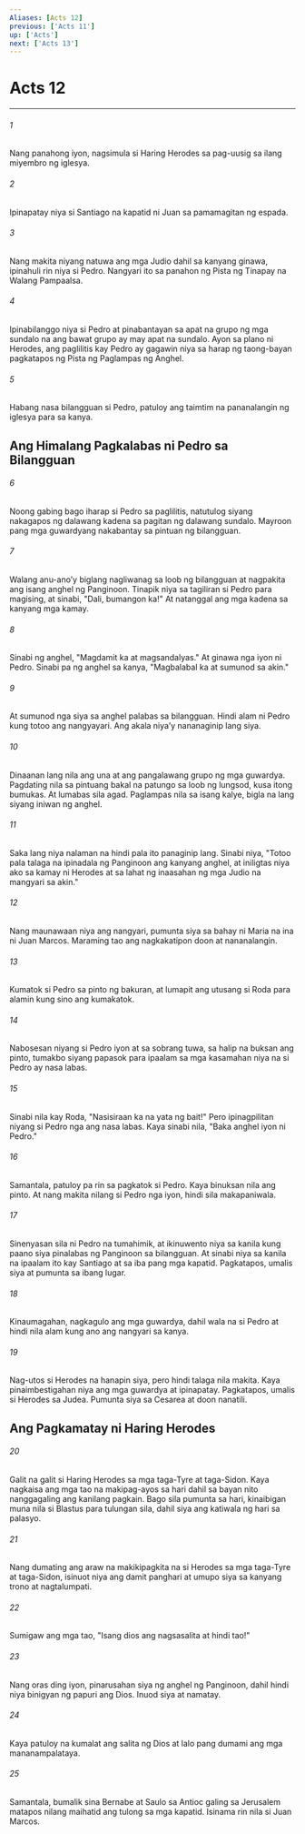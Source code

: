 ```yaml
---
Aliases: [Acts 12]
previous: ['Acts 11']
up: ['Acts']
next: ['Acts 13']
---
```

# Acts 12

***






















###### 1 










Nang panahong iyon, nagsimula si Haring Herodes sa pag-uusig sa ilang miyembro ng iglesya. 





















###### 2 










Ipinapatay niya si Santiago na kapatid ni Juan sa pamamagitan ng espada. 





















###### 3 










Nang makita niyang natuwa ang mga Judio dahil sa kanyang ginawa, ipinahuli rin niya si Pedro. Nangyari ito sa panahon ng Pista ng Tinapay na Walang Pampaalsa. 





















###### 4 










Ipinabilanggo niya si Pedro at pinabantayan sa apat na grupo ng mga sundalo na ang bawat grupo ay may apat na sundalo. Ayon sa plano ni Herodes, ang paglilitis kay Pedro ay gagawin niya sa harap ng taong-bayan pagkatapos ng Pista ng Paglampas ng Anghel. 





















###### 5 










Habang nasa bilangguan si Pedro, patuloy ang taimtim na pananalangin ng iglesya para sa kanya.

## Ang Himalang Pagkalabas ni Pedro sa Bilangguan 





















###### 6 










Noong gabing bago iharap si Pedro sa paglilitis, natutulog siyang nakagapos ng dalawang kadena sa pagitan ng dalawang sundalo. Mayroon pang mga guwardyang nakabantay sa pintuan ng bilangguan. 





















###### 7 










Walang anu-anoʼy biglang nagliwanag sa loob ng bilangguan at nagpakita ang isang anghel ng Panginoon. Tinapik niya sa tagiliran si Pedro para magising, at sinabi, "Dali, bumangon ka!" At natanggal ang mga kadena sa kanyang mga kamay. 





















###### 8 










Sinabi ng anghel, "Magdamit ka at magsandalyas." At ginawa nga iyon ni Pedro. Sinabi pa ng anghel sa kanya, "Magbalabal ka at sumunod sa akin." 





















###### 9 










At sumunod nga siya sa anghel palabas sa bilangguan. Hindi alam ni Pedro kung totoo ang nangyayari. Ang akala niyaʼy nananaginip lang siya. 





















###### 10 










Dinaanan lang nila ang una at ang pangalawang grupo ng mga guwardya. Pagdating nila sa pintuang bakal na patungo sa loob ng lungsod, kusa itong bumukas. At lumabas sila agad. Paglampas nila sa isang kalye, bigla na lang siyang iniwan ng anghel. 





















###### 11 










Saka lang niya nalaman na hindi pala ito panaginip lang. Sinabi niya, "Totoo pala talaga na ipinadala ng Panginoon ang kanyang anghel, at iniligtas niya ako sa kamay ni Herodes at sa lahat ng inaasahan ng mga Judio na mangyari sa akin." 





















###### 12 










Nang maunawaan niya ang nangyari, pumunta siya sa bahay ni Maria na ina ni Juan Marcos. Maraming tao ang nagkakatipon doon at nananalangin. 





















###### 13 










Kumatok si Pedro sa pinto ng bakuran, at lumapit ang utusang si Roda para alamin kung sino ang kumakatok. 





















###### 14 










Nabosesan niyang si Pedro iyon at sa sobrang tuwa, sa halip na buksan ang pinto, tumakbo siyang papasok para ipaalam sa mga kasamahan niya na si Pedro ay nasa labas. 





















###### 15 










Sinabi nila kay Roda, "Nasisiraan ka na yata ng bait!" Pero ipinagpilitan niyang si Pedro nga ang nasa labas. Kaya sinabi nila, "Baka anghel iyon ni Pedro." 





















###### 16 










Samantala, patuloy pa rin sa pagkatok si Pedro. Kaya binuksan nila ang pinto. At nang makita nilang si Pedro nga iyon, hindi sila makapaniwala. 





















###### 17 










Sinenyasan sila ni Pedro na tumahimik, at ikinuwento niya sa kanila kung paano siya pinalabas ng Panginoon sa bilangguan. At sinabi niya sa kanila na ipaalam ito kay Santiago at sa iba pang mga kapatid. Pagkatapos, umalis siya at pumunta sa ibang lugar. 





















###### 18 










Kinaumagahan, nagkagulo ang mga guwardya, dahil wala na si Pedro at hindi nila alam kung ano ang nangyari sa kanya. 





















###### 19 










Nag-utos si Herodes na hanapin siya, pero hindi talaga nila makita. Kaya pinaimbestigahan niya ang mga guwardya at ipinapatay. Pagkatapos, umalis si Herodes sa Judea. Pumunta siya sa Cesarea at doon nanatili.

## Ang Pagkamatay ni Haring Herodes 





















###### 20 










Galit na galit si Haring Herodes sa mga taga-Tyre at taga-Sidon. Kaya nagkaisa ang mga tao na makipag-ayos sa hari dahil sa bayan nito nanggagaling ang kanilang pagkain. Bago sila pumunta sa hari, kinaibigan muna nila si Blastus para tulungan sila, dahil siya ang katiwala ng hari sa palasyo. 





















###### 21 










Nang dumating ang araw na makikipagkita na si Herodes sa mga taga-Tyre at taga-Sidon, isinuot niya ang damit panghari at umupo siya sa kanyang trono at nagtalumpati. 





















###### 22 










Sumigaw ang mga tao, "Isang dios ang nagsasalita at hindi tao!" 





















###### 23 










Nang oras ding iyon, pinarusahan siya ng anghel ng Panginoon, dahil hindi niya binigyan ng papuri ang Dios. Inuod siya at namatay. 





















###### 24 










Kaya patuloy na kumalat ang salita ng Dios at lalo pang dumami ang mga mananampalataya. 





















###### 25 










Samantala, bumalik sina Bernabe at Saulo sa Antioc galing sa Jerusalem matapos nilang maihatid ang tulong sa mga kapatid. Isinama rin nila si Juan Marcos.
